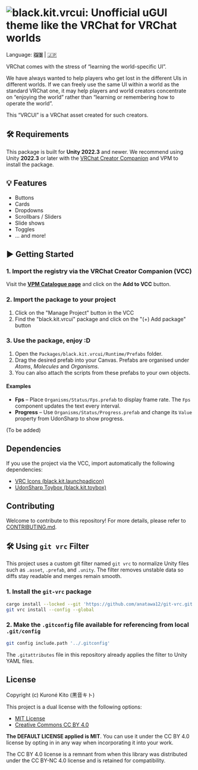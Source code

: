 # ![black.kit.vrcui: Unofficial uGUI theme like the VRChat for VRChat worlds](https://kurone-kito.github.io/vrc-ui/banner.png)

Language: **🇬🇧** | [🇯🇵](https://github.com/kurone-kito/vrc-ui/blob/main/README.ja.md)

VRChat comes with the stress of “learning the world-specific UI”.

We have always wanted to help players who get lost in the different UIs in
different worlds. If we can freely use the same UI within a world as the
standard VRChat one, it may help players and world creators concentrate on
“enjoying the world” rather than “learning or remembering how to operate
the world”.

This “VRCUI” is a VRChat asset created for such creators.

## 🛠 Requirements

This package is built for **Unity 2022.3** and newer. We recommend using
Unity **2022.3** or later with the
[VRChat Creator Companion](https://docs.vrchat.com/docs/creator-companion)
and VPM to install the package.

## 💡 Features

- Buttons
- Cards
- Dropdowns
- Scrollbars / Sliders
- Slide shows
- Toggles
- ... and more!

## ▶ Getting Started

### 1. Import the registry via the VRChat Creator Companion (VCC)

Visit the **[VPM Catalogue page](https://kurone-kito.github.io/vpm/)** and
click on the **Add to VCC** button.

### 2. Import the package to your project

1. Click on the "Manage Project" button in the VCC
2. Find the "black.kit.vrcui" package and click on the "(+) Add package"
   button

### 3. Use the package, enjoy :D

1. Open the `Packages/black.kit.vrcui/Runtime/Prefabs` folder.
2. Drag the desired prefab into your Canvas. Prefabs are organised under
   *Atoms*, *Molecules* and *Organisms*.
3. You can also attach the scripts from these prefabs to your own objects.

#### Examples

- **Fps** – Place `Organisms/Status/Fps.prefab` to display frame rate.
  The `Fps` component updates the text every interval.
- **Progress** – Use `Organisms/Status/Progress.prefab` and change its
  `Value` property from UdonSharp to show progress.

(To be added)

## Dependencies

If you use the project via the VCC, import automatically the following
dependencies:

- [VRC Icons (black.kit.launchpadicon)](https://github.com/kurone-kito/launchpad-icons)
- [UdonSharp Toybox (black.kit.toybox)](https://github.com/kurone-kito/udonsharp-toybox)

## Contributing

Welcome to contribute to this repository! For more details, please refer to
[CONTRIBUTING.md](https://github.com/kurone-kito/vrc-ui/blob/main/.github/CONTRIBUTING.md).

## 🛠 Using `git vrc` Filter

This project uses a custom git filter named `git vrc` to normalize Unity
files such as `.asset`, `.prefab`, and `.unity`. The filter removes
unstable data so diffs stay readable and merges remain smooth.

### 1. Install the `git-vrc` package

```sh
cargo install --locked --git 'https://github.com/anatawa12/git-vrc.git'
git vrc install --config --global
```

### 2. Make the `.gitconfig` file available for referencing from local `.git/config`

```sh
git config include.path '../.gitconfig'
```

The `.gitattributes` file in this repository already applies the filter to
Unity YAML files.

## License

Copyright (c) Kuroné Kito (黒音キト)

This project is a dual license with the following options:

- [MIT License](https://opensource.org/licenses/MIT)
- [Creative Commons CC BY 4.0](https://creativecommons.org/licenses/by/4.0/)

**The DEFAULT LICENSE applied is MIT**. You can use it under the CC BY 4.0
license by opting in in any way when incorporating it into your work.

The CC BY 4.0 license is a remnant from when this library was distributed
under the CC BY-NC 4.0 license and is retained for compatibility.
